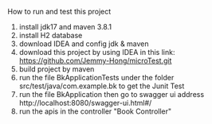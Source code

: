 How to run and test this project
1. install jdk17 and maven 3.8.1
2. install H2 database
3. download IDEA and config jdk & maven
4. download this project by using IDEA in this link: https://github.com/Jemmy-Hong/microTest.git
5. build project by maven
6. run the file BkApplicationTests under the folder src/test/java/com.example.bk to get the Junit Test
7. run the file BkApplication then go to swagger ui address http://localhost:8080/swagger-ui.html#/
8. run the apis in the controller "Book Controller"

